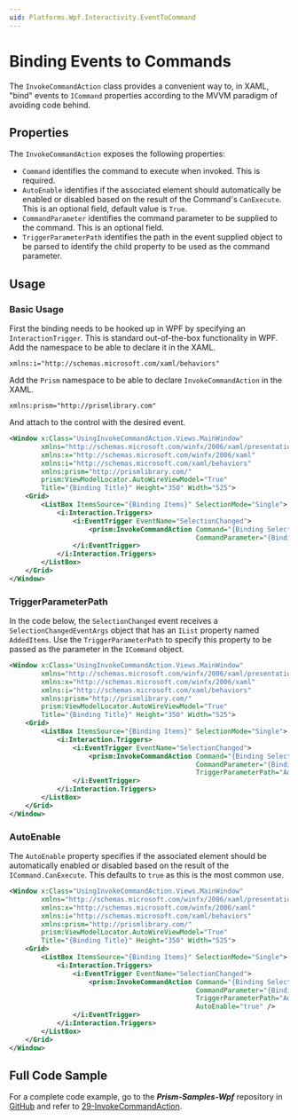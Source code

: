 ```yaml
---
uid: Platforms.Wpf.Interactivity.EventToCommand
---
```


# Binding Events to Commands

The ```InvokeCommandAction``` class provides a convenient way to, in XAML, "bind" events to ```ICommand``` properties according to the MVVM paradigm of avoiding code behind.

## Properties

The ```InvokeCommandAction``` exposes the following properties:

* ```Command``` identifies the command to execute when invoked. This is required.
* ```AutoEnable``` identifies if the associated element should automatically be enabled or disabled based on the result of the Command's ```CanExecute```. This is an optional field, default value is ```True```.
* ```CommandParameter``` identifies the command parameter to be supplied to the command. This is an optional field.
* ```TriggerParameterPath``` identifies the path in the event supplied object to be parsed to identify the child property to be used as the command parameter.

## Usage

### Basic Usage

First the binding needs to be hooked up in WPF by specifying an ```InteractionTrigger```. This is standard out-of-the-box functionality in WPF. Add the namespace to be able to declare it in the XAML.

`xmlns:i="http://schemas.microsoft.com/xaml/behaviors"`

Add the `Prism` namespace to be able to declare `InvokeCommandAction` in the XAML.

`xmlns:prism="http://prismlibrary.com"`

And attach to the control with the desired event.

```xml
<Window x:Class="UsingInvokeCommandAction.Views.MainWindow"
        xmlns="http://schemas.microsoft.com/winfx/2006/xaml/presentation"
        xmlns:x="http://schemas.microsoft.com/winfx/2006/xaml"
        xmlns:i="http://schemas.microsoft.com/xaml/behaviors"
        xmlns:prism="http://prismlibrary.com/"
        prism:ViewModelLocator.AutoWireViewModel="True"
        Title="{Binding Title}" Height="350" Width="525">
    <Grid>
        <ListBox ItemsSource="{Binding Items}" SelectionMode="Single">
            <i:Interaction.Triggers>
                <i:EventTrigger EventName="SelectionChanged">
                    <prism:InvokeCommandAction Command="{Binding SelectedCommand}"
                                               CommandParameter="{Binding MyParameter}" />
                </i:EventTrigger>
            </i:Interaction.Triggers>
        </ListBox>
    </Grid>
</Window>
```

### TriggerParameterPath

In the code below, the ```SelectionChanged``` event receives a  ```SelectionChangedEventArgs``` object that has an ```IList``` property named ```AddedItems```. Use the ```TriggerParameterPath``` to specify this property to be passed as the parameter in the ```ICommand``` object.

```xml
<Window x:Class="UsingInvokeCommandAction.Views.MainWindow"
        xmlns="http://schemas.microsoft.com/winfx/2006/xaml/presentation"
        xmlns:x="http://schemas.microsoft.com/winfx/2006/xaml"
        xmlns:i="http://schemas.microsoft.com/xaml/behaviors"
        xmlns:prism="http://prismlibrary.com/"
        prism:ViewModelLocator.AutoWireViewModel="True"
        Title="{Binding Title}" Height="350" Width="525">
    <Grid>
        <ListBox ItemsSource="{Binding Items}" SelectionMode="Single">
            <i:Interaction.Triggers>
                <i:EventTrigger EventName="SelectionChanged">
                    <prism:InvokeCommandAction Command="{Binding SelectedCommand}"
                                               CommandParameter="{Binding MyParameter}"
                                               TriggerParameterPath="AddedItems" />
                </i:EventTrigger>
            </i:Interaction.Triggers>
        </ListBox>
    </Grid>
</Window>
```

### AutoEnable

The `AutoEnable` property specifies if the associated element should be automatically enabled or disabled based on the result of the ```ICommand.CanExecute```. This defaults to ```true``` as this is the most common use.

```xml
<Window x:Class="UsingInvokeCommandAction.Views.MainWindow"
        xmlns="http://schemas.microsoft.com/winfx/2006/xaml/presentation"
        xmlns:x="http://schemas.microsoft.com/winfx/2006/xaml"
        xmlns:i="http://schemas.microsoft.com/xaml/behaviors"
        xmlns:prism="http://prismlibrary.com/"
        prism:ViewModelLocator.AutoWireViewModel="True"
        Title="{Binding Title}" Height="350" Width="525">
    <Grid>
        <ListBox ItemsSource="{Binding Items}" SelectionMode="Single">
            <i:Interaction.Triggers>
                <i:EventTrigger EventName="SelectionChanged">
                    <prism:InvokeCommandAction Command="{Binding SelectedCommand}"
                                               CommandParameter="{Binding MyParameter}"
                                               TriggerParameterPath="AddedItems"
                                               AutoEnable="true" />
                </i:EventTrigger>
            </i:Interaction.Triggers>
        </ListBox>
    </Grid>
</Window>
```

## Full Code Sample

For a complete code example, go to the ***Prism-Samples-Wpf*** repository in [GitHub](https://github.com/PrismLibrary/Prism-Samples-Wpf) and refer to [29-InvokeCommandAction](https://github.com/PrismLibrary/Prism-Samples-Wpf/tree/master/29-InvokeCommandAction).
